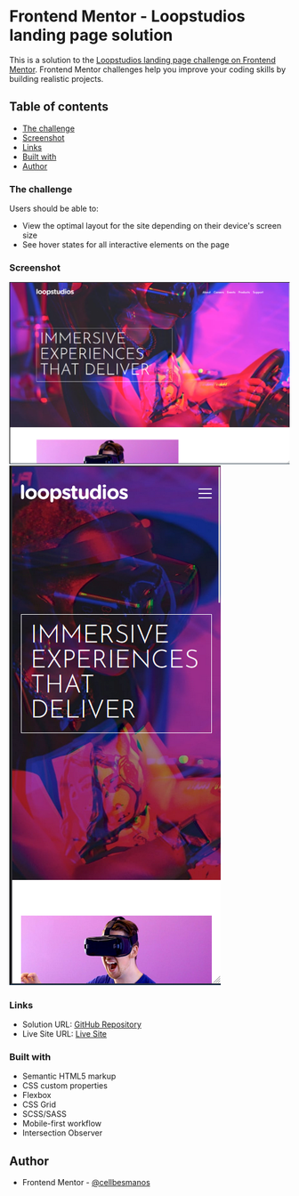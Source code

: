 # Frontend Mentor - Loopstudios landing page solution

This is a solution to the [Loopstudios landing page challenge on Frontend Mentor](https://www.frontendmentor.io/challenges/loopstudios-landing-page-N88J5Onjw). Frontend Mentor challenges help you improve your coding skills by building realistic projects.

## Table of contents

- [The challenge](#the-challenge)
- [Screenshot](#screenshot)
- [Links](#links)
- [Built with](#built-with)
- [Author](#author)

### The challenge

Users should be able to:

- View the optimal layout for the site depending on their device's screen size
- See hover states for all interactive elements on the page

### Screenshot

![Desktop Preview](./assets/images/screenshots/loopstudios_landing_page--1440px.png)
![Mobile Preview](./assets/images/screenshots/loopstudios_landing_page--375px.png)

### Links

- Solution URL: [GitHub Repository](https://github.com/cellbesmanos/fm-loopstudios-landing-page)
- Live Site URL: [Live Site](https://objective-jennings-f0f567.netlify.app/)

### Built with

- Semantic HTML5 markup
- CSS custom properties
- Flexbox
- CSS Grid
- SCSS/SASS
- Mobile-first workflow
- Intersection Observer

## Author

- Frontend Mentor - [@cellbesmanos](https://www.frontendmentor.io/profile/yourusername)
